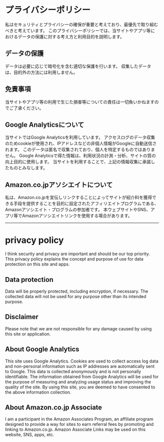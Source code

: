 # プライバシーポリシー
私はセキュリティとプライバシーの確保が重要と考えており、最優先で取り組むべきと考えています。
このプライバシーポリシーでは、当サイトやアプリ等におけるデータの保護に対する考え方と利用目的を説明します。

## データの保護
データは必要に応じて暗号化を含む適切な保護を行います。
収集したデータは、目的外の方法には利用しません。

## 免責事項
当サイトやアプリ等の利用で生じた損害等についての責任は一切負いかねますのでご了承ください。

## Google Analyticsについて
当サイトではGoogle Analyticsを利用しています。
アクセスログのデータ収集のためcookieが使用され、IPアドレスなどの非個人情報がGoogleに自動送信されます。
このデータは匿名で収集されており、個人を特定するものではありません。
Google Analyticsで得た情報は、利用状況の計測・分析、サイトの質の向上目的に使用します。
当サイトを利用することで、上記の情報収集に承諾したものとみなします。

## Amazon.co.jpアソシエイトについて
私は、Amazon.co.jpを宣伝しリンクすることによってサイトが紹介料を獲得できる手段を提供することを目的に設定されたアフィリエイトプログラムである、Amazonアソシエイト・プログラムの参加者です。
本ウェブサイトやSNS、アプリ等でAmazonアソシエイトリンクを使用する場合があります。

---

# privacy policy
I think security and privacy are important and should be our top priority.
This privacy policy explains the concept and purpose of use for data protection on this site and apps.

## Data protection
Data will be properly protected, including encryption, if necessary.
The collected data will not be used for any purpose other than its intended purpose.

## Disclaimer
Please note that we are not responsible for any damage caused by using this site or application.

## About Google Analytics
This site uses Google Analytics.
Cookies are used to collect access log data and non-personal information such as IP addresses are automatically sent to Google.
This data is collected anonymously and is not personally identifiable.
The information obtained from Google Analytics will be used for the purpose of measuring and analyzing usage status and improving the quality of the site.
By using this site, you are deemed to have consented to the above information collection.

## About Amazon.co.jp Associate
I am a participant in the Amazon Associates Program, an affiliate program designed to provide a way for sites to earn referral fees by promoting and linking to Amazon.co.jp.
Amazon Associate Links may be used on this website, SNS, apps, etc.
